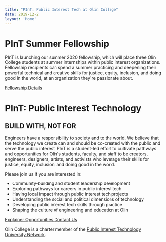 ```yaml
---
title: "PInT: Public Interest Tech at Olin College"
date: 2019-12-2
layout: 'Home'
---
```


# PInT Summer Fellowship

PInT is launching our summer 2020 fellowship, which will place three Olin College students at summer internships within public interest organizations. Fellowship recipients can spend a summer practicing and deepening their powerful technical and creative skills for justice, equity, inclusion, and doing good in the world, at an organization they're passionate about.

[Fellowship Details](/fellowship/)</div>


# PInT: Public Interest Technology

## BUILD WITH, NOT FOR
Engineers have a responsibility to society and to the world. We believe that the technology we create can and should be co-created with the public and serve the public interest. PInT is a student-led effort to cultivate pathways and opportunities for Olin's students, faculty, and staff to be creators, engineers, designers, artists, and activists who leverage their skills for justice, equity, inclusion, and doing good in the world.

Please join us if you are interested in:

*   Community-building and student leadership development
*   Exploring pathways for careers in public interest tech
*   Having local impact through public interest tech projects
*   Understanding the social and political dimensions of technology
*   Developing public interest tech skills through practice
*   Shaping the culture of engineering and education at Olin

[Explainer ](https://docs.google.com/document/d/18TqPWYqX-RaoY391QaPW59I9bOb17OLLllcGPx2LfQg/edit)[Opportunities ](https://docs.google.com/document/d/1J7G_p2IJkhHEOqcqATpE2V3-zAbPwaeC0pZRigUgycg/edit)[Contact Us](https://forms.gle/HVonFKUoUbFDUper9)


Olin College is a charter member of the [Public Interest Technology University Network](https://www.newamerica.org/public-interest-technology/university-network/).
